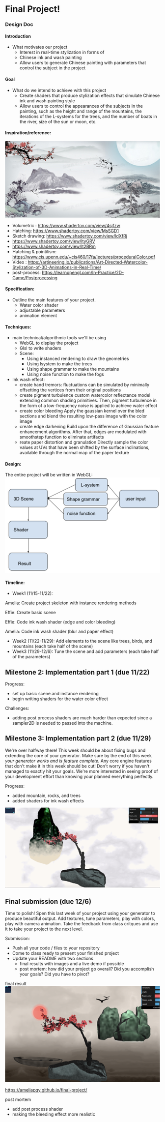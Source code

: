 # Final Project!

### Design Doc

#### Introduction

- What motivates our project
  - Interest in real-time stylization in forms of
  - Chinese ink and wash painting
  - Allow users to generate Chinese painting with parameters that control the subject in the project

#### Goal

- What do we intend to achieve with this project
  - Create shaders that produce stylization effects that simulate Chinese ink and wash painting style
  - Allow users to control the appearances of the subjects in the painting, such as the height and range of the mountains, the iterations of the L-systems for the trees, and the number of boats in the river, size of the sun or moon, etc.

#### Inspiration/reference:

![](ref.jpeg)

- Volumetric : https://www.shadertoy.com/view/4sjfzw
- Hatching: https://www.shadertoy.com/view/MsSGD1
- Sketch drawing: https://www.shadertoy.com/view/ldXfRj
- https://www.shadertoy.com/view/ltyGRV
- https://www.shadertoy.com/view/lt2BRm
- Hatching & pointilism: https://www.cis.upenn.edu/~cis460/17fa/lectures/proceduralColor.pdf
- Video : https://artineering.io/publications/Art-Directed-Watercolor-Stylization-of-3D-Animations-in-Real-Time/
- post-process: https://learnopengl.com/In-Practice/2D-Game/Postprocessing

#### Specification:

- Outline the main features of your project.
  - Water color shader
  - adjustable parameters
  - animation element

#### Techniques:

- main technical/algorithmic tools we'll be using
  - WebGL to display the project
  - Glsl to write shaders
  - Scene:
    - Using instanced rendering to draw the geometries
    - Using lsystem to make the trees
    - Using shape grammar to make the mountains
    - Using noise function to make the fogs
- Ink wash effect:
  - create hand tremors: fluctuations can be simulated by minimally offsetting the vertices from their original positions
  - create pigment turbulence custom watercolor reflectance model extending common shading primitives. Then, pigment turbulence in the form of a low-frequency noise is applied to achieve water effect
  - create color bleeding Apply the gaussian kernel over the bled sections and blend the resulting low-pass image with the color image
  - create edge darkening Build upon the difference of Gaussian feature enhancement algorithms. After that, edges are modulated with smoothstep function to eliminate artifacts
  - reate paper distortion and granulation Directly sample the color values at UVs that have been shifted by the surface inclinations, available through the normal map of the paper texture

#### Design:

The entire project will be written in WebGL: ![](diagram.png)

#### Timeline:

- Week1 (11/15-11/22):

Amelia: Create project skeleton with instance rendering methods

Effie: Create basic scene

Effie: Code ink wash shader (edge and color bleeding)

Amelia: Code ink wash shader (blur and paper effect)

- Week2 (11/22-11/29): Add elements to the scene like trees, birds, and mountains (each take half of the scene)
- Week3 (11/29-12/6): Tune the scene and add parameters (each take half of the parameters)

## Milestone 2: Implementation part 1 (due 11/22)

Progress:

- set up basic scene and instance rendering
- begin writing shaders for the water color effect

Challenges:

- adding post process shaders are much harder than expected since a sampler2D is needed to passed into the machine.

## Milestone 3: Implementation part 2 (due 11/29)

We're over halfway there! This week should be about fixing bugs and extending the core of your generator. Make sure by the end of this week _your generator works and is feature complete._ Any core engine features that don't make it in this week should be cut! Don't worry if you haven't managed to exactly hit your goals. We're more interested in seeing proof of your development effort than knowing your planned everything perfectly.

Progress:

- added mountain, rocks, and trees
- added shaders for ink wash effects

![](progress1.png)

## Final submission (due 12/6)

Time to polish! Spen this last week of your project using your generator to produce beautiful output. Add textures, tune parameters, play with colors, play with camera animation. Take the feedback from class critques and use it to take your project to the next level.

Submission:

- Push all your code / files to your repository
- Come to class ready to present your finished project
- Update your README with two sections
  - final results with images and a live demo if possible
  - post mortem: how did your project go overall? Did you accomplish your goals? Did you have to pivot?

final result ![](final.png)

https://ameliapqy.github.io/final-project/

post mortem

- add post process shader
- making the bleeding effect more realistic
